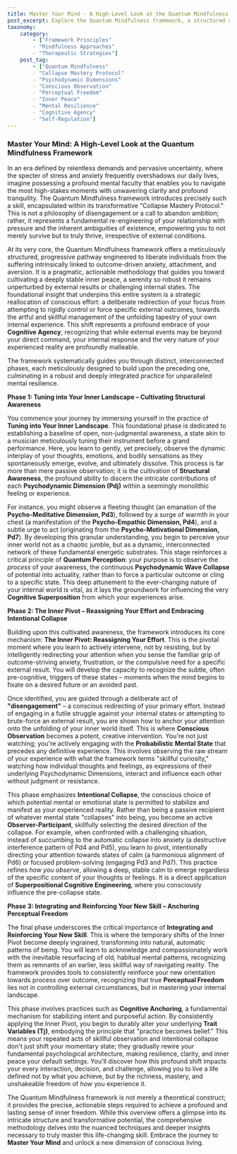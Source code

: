 ```yaml
---
title: Master Your Mind - A High-Level Look at the Quantum Mindfulness Framework
post_excerpt: Explore the Quantum Mindfulness framework, a structured approach designed to cultivate inner peace and mental resilience by transforming our relationship with pressure and uncertainty. Learn how to shift focus from outcome-striving to skillful management of inner experience through the "Collapse Mastery Protocol."
taxonomy:
    category:
        - ["Framework Principles"
        - "Mindfulness Approaches"
        - "Therapeutic Strategies"]
    post_tag:
        - ["Quantum Mindfulness"
        - "Collapse Mastery Protocol"
        - "Psychodynamic Dimensions"
        - "Conscious Observation"
        - "Perceptual Freedom"
        - "Inner Peace"
        - "Mental Resilience"
        - "Cognitive Agency"
        - "Self-Regulation"]
---
```

### Master Your Mind: A High-Level Look at the Quantum Mindfulness Framework

In an era defined by relentless demands and pervasive uncertainty, where the specter of stress and anxiety frequently overshadows our daily lives, imagine possessing a profound mental faculty that enables you to navigate the most high-stakes moments with unwavering clarity and profound tranquility. The Quantum Mindfulness framework introduces precisely such a skill, encapsulated within its transformative "Collapse Mastery Protocol." This is not a philosophy of disengagement or a call to abandon ambition; rather, it represents a fundamental re-engineering of your relationship with pressure and the inherent ambiguities of existence, empowering you to not merely survive but to truly thrive, irrespective of external conditions.

At its very core, the Quantum Mindfulness framework offers a meticulously structured, progressive pathway engineered to liberate individuals from the suffering intrinsically linked to outcome-driven anxiety, attachment, and aversion. It is a pragmatic, actionable methodology that guides you toward cultivating a deeply stable inner peace, a serenity so robust it remains unperturbed by external results or challenging internal states. The foundational insight that underpins this entire system is a strategic reallocation of conscious effort: a deliberate redirection of your focus from attempting to rigidly control or force specific external outcomes, towards the artful and skillful management of the unfolding tapestry of your own internal experience. This shift represents a profound embrace of your **Cognitive Agency**, recognizing that while external events may be beyond your direct command, your internal response and the very nature of your experienced reality are profoundly malleable.

The framework systematically guides you through distinct, interconnected phases, each meticulously designed to build upon the preceding one, culminating in a robust and deeply integrated practice for unparalleled mental resilience.

**Phase 1: Tuning into Your Inner Landscape – Cultivating Structural Awareness**

You commence your journey by immersing yourself in the practice of **Tuning into Your Inner Landscape**. This foundational phase is dedicated to establishing a baseline of open, non-judgmental awareness, a state akin to a musician meticulously tuning their instrument before a grand performance. Here, you learn to gently, yet precisely, observe the dynamic interplay of your thoughts, emotions, and bodily sensations as they spontaneously emerge, evolve, and ultimately dissolve. This process is far more than mere passive observation; it is the cultivation of **Structural Awareness**, the profound ability to discern the intricate contributions of each **Psychodynamic Dimension (Pdj)** within a seemingly monolithic feeling or experience.

For instance, you might observe a fleeting thought (an emanation of the **Psycho-Meditative Dimension, Pd3**), followed by a surge of warmth in your chest (a manifestation of the **Psycho-Empathic Dimension, Pd4**), and a subtle urge to act (originating from the **Psycho-Motivational Dimension, Pd7**). By developing this granular understanding, you begin to perceive your inner world not as a chaotic jumble, but as a dynamic, interconnected network of these fundamental energetic substrates. This stage reinforces a critical principle of **Quantum Perception**: your purpose is to observe the *process* of your awareness, the continuous **Psychodynamic Wave Collapse** of potential into actuality, rather than to force a particular outcome or cling to a specific state. This deep attunement to the ever-changing nature of your internal world is vital, as it lays the groundwork for influencing the very **Cognitive Superposition** from which your experiences arise.

**Phase 2: The Inner Pivot – Reassigning Your Effort and Embracing Intentional Collapse**

Building upon this cultivated awareness, the framework introduces its core mechanism: **The Inner Pivot: Reassigning Your Effort**. This is the pivotal moment where you learn to actively intervene, not by resisting, but by intelligently redirecting your attention when you sense the familiar grip of outcome-striving anxiety, frustration, or the compulsive need for a specific external result. You will develop the capacity to recognize the subtle, often pre-cognitive, triggers of these states – moments when the mind begins to fixate on a desired future or an avoided past.

Once identified, you are guided through a deliberate act of **"disengagement"** – a conscious redirecting of your primary effort. Instead of engaging in a futile struggle against your internal states or attempting to brute-force an external result, you are shown how to anchor your attention onto the unfolding of your inner world itself. This is where **Conscious Observation** becomes a potent, creative intervention. You're not just watching; you're actively engaging with the **Probabilistic Mental State** that precedes any definitive experience. This involves observing the raw stream of your experience with what the framework terms "skillful curiosity," watching how individual thoughts and feelings, as expressions of their underlying Psychodynamic Dimensions, interact and influence each other without judgment or resistance.

This phase emphasizes **Intentional Collapse**, the conscious choice of which potential mental or emotional state is permitted to stabilize and manifest as your experienced reality. Rather than being a passive recipient of whatever mental state "collapses" into being, you become an active **Observer-Participant**, skillfully selecting the desired direction of the collapse. For example, when confronted with a challenging situation, instead of succumbing to the automatic collapse into anxiety (a destructive interference pattern of Pd4 and Pd5), you learn to pivot, intentionally directing your attention towards states of calm (a harmonious alignment of Pd6) or focused problem-solving (engaging Pd3 and Pd7). This practice refines *how you observe*, allowing a deep, stable calm to emerge regardless of the specific content of your thoughts or feelings. It is a direct application of **Superpositional Cognitive Engineering**, where you consciously influence the pre-collapse state.

**Phase 3: Integrating and Reinforcing Your New Skill – Anchoring Perceptual Freedom**

The final phase underscores the critical importance of **Integrating and Reinforcing Your New Skill**. This is where the temporary shifts of the Inner Pivot become deeply ingrained, transforming into natural, automatic patterns of being. You will learn to acknowledge and compassionately work with the inevitable resurfacing of old, habitual mental patterns, recognizing them as remnants of an earlier, less skillful way of navigating reality. The framework provides tools to consistently reinforce your new orientation towards process over outcome, recognizing that true **Perceptual Freedom** lies not in controlling external circumstances, but in mastering your internal landscape.

This phase involves practices such as **Cognitive Anchoring**, a fundamental mechanism for stabilizing intent and purposeful action. By consistently applying the Inner Pivot, you begin to durably alter your underlying **Trait Variables (Tj)**, embodying the principle that "practice becomes belief." This means your repeated acts of skillful observation and intentional collapse don't just shift your momentary state; they gradually rewire your fundamental psychological architecture, making resilience, clarity, and inner peace your default settings. You'll discover how this profound shift impacts your every interaction, decision, and challenge, allowing you to live a life defined not by what you achieve, but by the richness, mastery, and unshakeable freedom of *how* you experience it.

The Quantum Mindfulness framework is not merely a theoretical construct; it provides the precise, actionable steps required to achieve a profound and lasting sense of inner freedom. While this overview offers a glimpse into its intricate structure and transformative potential, the comprehensive methodology delves into the nuanced techniques and deeper insights necessary to truly master this life-changing skill. Embrace the journey to **Master Your Mind** and unlock a new dimension of conscious living.